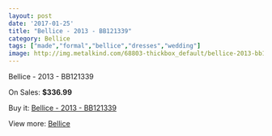 ```yaml
---
layout: post
date: '2017-01-25'
title: "Bellice - 2013 - BB121339"
category: Bellice
tags: ["made","formal","bellice","dresses","wedding"]
image: http://img.metalkind.com/68803-thickbox_default/bellice-2013-bb121339.jpg
---
```

Bellice - 2013 - BB121339

On Sales: **$336.99**
<a href="https://www.metalkind.com/en/bellice/17304-bellice-2013-bb121339.html"><amp-img layout="responsive" width="600" height="600" src="//img.metalkind.com/68803-thickbox_default/bellice-2013-bb121339.jpg" alt="Bellice - 2013 - BB121339 0" /></a>
<a href="https://www.metalkind.com/en/bellice/17304-bellice-2013-bb121339.html"><amp-img layout="responsive" width="600" height="600" src="//img.metalkind.com/68804-thickbox_default/bellice-2013-bb121339.jpg" alt="Bellice - 2013 - BB121339 1" /></a>
<a href="https://www.metalkind.com/en/bellice/17304-bellice-2013-bb121339.html"><amp-img layout="responsive" width="600" height="600" src="//img.metalkind.com/68805-thickbox_default/bellice-2013-bb121339.jpg" alt="Bellice - 2013 - BB121339 2" /></a>

Buy it: [Bellice - 2013 - BB121339](https://www.metalkind.com/en/bellice/17304-bellice-2013-bb121339.html "Bellice - 2013 - BB121339")

View more: [Bellice](https://www.metalkind.com/en/123-bellice "Bellice")